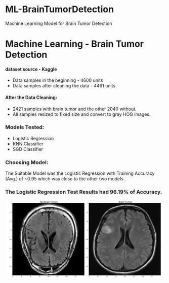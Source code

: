# ML-BrainTumorDetection
Machine Learning Model for Brain Tumor Detection
# Machine Learning - Brain Tumor Detection
#### dataset source - Kaggle

- Data samples in the beginning        - 4600 units
- Data samples after cleaning the data - 4461 units

#### After the Data Cleaning:
- 2421 samples with brain tumor and the other 2040 without.
- All samples resized to fixed size and convert to gray HOG images.

### Models Tested:
- Logistic Regression
- KNN Classifier
- SGD Classifier

### Choosing Model:
The Suitable Model was the Logistic Regression with Training Accuracy (Avg.) of ~0.95 
which was close to the other two models.

### The Logistic Regression Test Results had 96.19% of Accuracy.
![alt text](https://github.com/Almogbs/ML-BrainTumorDetection/blob/main/exemple.png)

